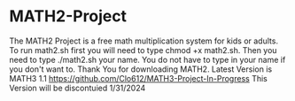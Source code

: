 # MATH2-Project
The MATH2 Project is a free math multiplication system for kids or adults. To run math2.sh first you will need to type chmod +x math2.sh. Then you need to type ./math2.sh your name. You do not have to type in your name if you don't want to. Thank You for downloading MATH2.
Latest Version is MATH3 1.1 https://github.com/Clo612/MATH3-Project-In-Progress This Version will be discontuied 1/31/2024